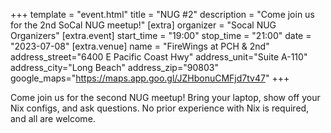 +++
template = "event.html"
title = "NUG #2"
description = "Come join us for the 2nd SoCal NUG meetup!"
[extra]
organizer = "Socal NUG Organizers"
[extra.event]
start_time = "19:00"
stop_time = "21:00"
date = "2023-07-08"
[extra.venue]
name = "FireWings at PCH & 2nd"
address_street="6400 E Pacific Coast Hwy"
address_unit="Suite A-110"
address_city="Long Beach"
address_zip="90803"
google_maps="https://maps.app.goo.gl/JZHbonuCMFjd7tv47"
+++

Come join us for the second NUG meetup! Bring your laptop, show off your Nix configs, and ask questions.
No prior experience with Nix is required, and all are welcome.


